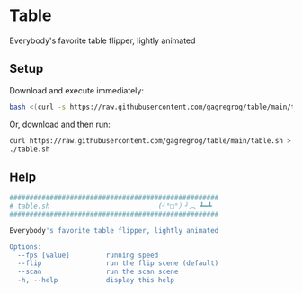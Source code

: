 # Table

Everybody's favorite table flipper, lightly animated

## Setup

Download and execute immediately:

```sh
bash <(curl -s https://raw.githubusercontent.com/gagregrog/table/main/table.sh)
```

Or, download and then run:

```sh
curl https://raw.githubusercontent.com/gagregrog/table/main/table.sh > table.sh && chmod u+x table.sh
./table.sh
```

## Help

```sh
####################################################
# table.sh                           (╯°□°）╯︵ ┻━┻
####################################################

Everybody's favorite table flipper, lightly animated

Options:
  --fps [value]         running speed
  --flip                run the flip scene (default)
  --scan                run the scan scene
  -h, --help            display this help
```

